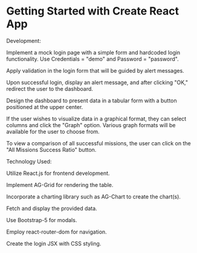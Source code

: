 # Getting Started with Create React App


Development:

Implement a mock login page with a simple form and hardcoded login functionality. Use Credentials = "demo" and Password = "password".

Apply validation in the login form that will be guided by alert messages.

Upon successful login, display an alert message, and after clicking "OK," redirect the user to the dashboard.

Design the dashboard to present data in a tabular form with a button positioned at the upper center.

If the user wishes to visualize data in a graphical format, they can select columns and click the "Graph" option. Various graph formats will be available for the user to choose from.

To view a comparison of all successful missions, the user can click on the "All Missions Success Ratio" button.

Technology Used:

Utilize React.js for frontend development.

Implement AG-Grid for rendering the table.

Incorporate a charting library such as AG-Chart to create the chart(s).

Fetch and display the provided data.

Use Bootstrap-5 for modals.

Employ react-router-dom for navigation.

Create the login JSX with CSS styling.